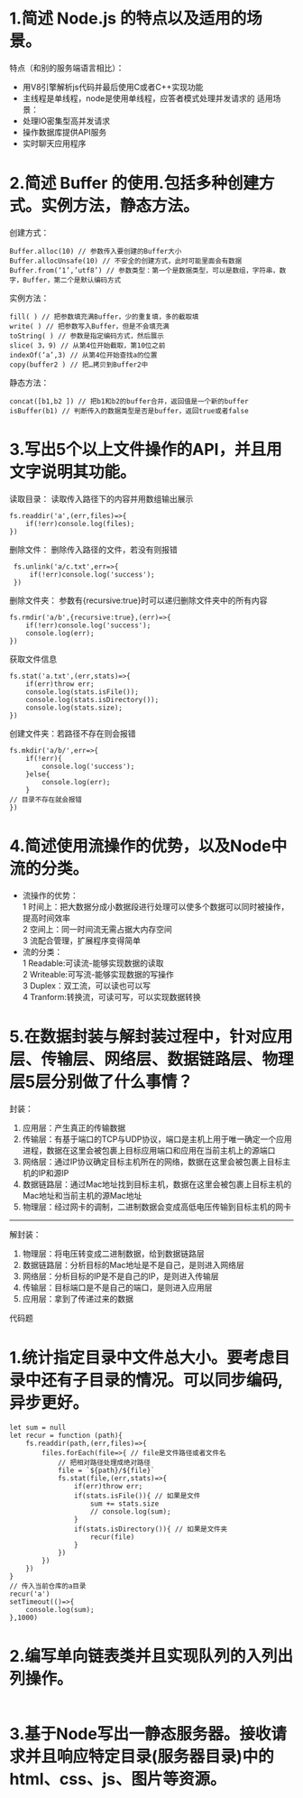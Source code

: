 # 1.简述 Node.js 的特点以及适用的场景。
特点（和别的服务端语言相比）：<br>
- 用V8引擎解析js代码并最后使用C或者C++实现功能
- 主线程是单线程，node是使用单线程，应答者模式处理并发请求的
适用场景：
- 处理IO密集型高并发请求
- 操作数据库提供API服务
- 实时聊天应用程序


# 2.简述 Buffer 的使用.包括多种创建方式。实例方法，静态方法。
创建方式：<br>
```
Buffer.alloc(10) // 参数传入要创建的Buffer大小
Buffer.allocUnsafe(10) // 不安全的创建方式，此时可能里面会有数据
Buffer.from(‘1’,’utf8’) // 参数类型：第一个是数据类型，可以是数组，字符串，数字，Buffer，第二个是默认编码方式
```

实例方法：<br>
```
fill( ) // 把参数填充满Buffer，少的重复填，多的截取填
write( ) // 把参数写入Buffer，但是不会填充满
toString( ) // 参数是指定编码方式，然后展示
slice( 3，9) // 从第4位开始截取，第10位之前
indexOf(‘a’,3) // 从第4位开始查找a的位置
copy(buffer2 ) // 把…拷贝到Buffer2中
```
静态方法：<br>
```
concat([b1,b2 ]) // 把b1和b2的buffer合并，返回值是一个新的buffer
isBuffer(b1) // 判断传入的数据类型是否是buffer，返回true或者false
```

# 3.写出5个以上文件操作的API，并且用文字说明其功能。
读取目录： 读取传入路径下的内容并用数组输出展示<br>
```
fs.readdir('a',(err,files)=>{
    if(!err)console.log(files);
})
```
删除文件： 删除传入路径的文件，若没有则报错
```
 fs.unlink('a/c.txt',err=>{
     if(!err)console.log('success');
 })
 ```
删除文件夹： 参数有{recursive:true}时可以递归删除文件夹中的所有内容<br>
```
fs.rmdir('a/b',{recursive:true},(err)=>{
    if(!err)console.log('success');
    console.log(err);
})
```
获取文件信息<br>
```
fs.stat('a.txt',(err,stats)=>{
    if(err)throw err;
    console.log(stats.isFile());
    console.log(stats.isDirectory());
    console.log(stats.size);
})
```
创建文件夹：若路径不存在则会报错
```
fs.mkdir('a/b/',err=>{
    if(!err){
        console.log('success');
    }else{
        console.log(err);
    }
// 目录不存在就会报错
})

```

# 4.简述使用流操作的优势，以及Node中流的分类。
- 流操作的优势：<br>
1 时间上：把大数据分成小数据段进行处理可以使多个数据可以同时被操作，提高时间效率<br>
2 空间上：同一时间流无需占据大内存空间<br>
3 流配合管理，扩展程序变得简单
- 流的分类：<br>
1 Readable:可读流-能够实现数据的读取  
2 Writeable:可写流-能够实现数据的写操作  
3 Duplex：双工流，可以读也可以写  
4 Tranform:转换流，可读可写，可以实现数据转换


# 5.在数据封装与解封装过程中，针对应用层、传输层、网络层、数据链路层、物理层5层分别做了什么事情？
封装：  
1. 应用层：产生真正的传输数据
2. 传输层：有基于端口的TCP与UDP协议，端口是主机上用于唯一确定一个应用进程，数据在这里会被包裹上目标应用端口和应用在当前主机上的源端口
3. 网络层：通过IP协议确定目标主机所在的网络，数据在这里会被包裹上目标主机的IP和源IP
4. 数据链路层：通过Mac地址找到目标主机，数据在这里会被包裹上目标主机的Mac地址和当前主机的源Mac地址
5. 物理层：经过网卡的调制，二进制数据会变成高低电压传输到目标主机的网卡   
-----
解封装：  
1. 物理层：将电压转变成二进制数据，给到数据链路层
2. 数据链路层：分析目标的Mac地址是不是自己，是则进入网络层
3. 网络层：分析目标的IP是不是自己的IP，是则进入传输层
4. 传输层：目标端口是不是自己的端口，是则进入应用层
5. 应用层：拿到了传递过来的数据 


代码题

# 1.统计指定目录中文件总大小。要考虑目录中还有子目录的情况。可以同步编码,异步更好。
```
let sum = null
let recur = function (path){
    fs.readdir(path,(err,files)=>{
        files.forEach(file=>{ // file是文件路径或者文件名
            // 把相对路径处理成绝对路径
            file = `${path}/${file}`
            fs.stat(file,(err,stats)=>{
                if(err)throw err;
                if(stats.isFile()){ // 如果是文件
                    sum += stats.size
                    // console.log(sum);
                }
                if(stats.isDirectory()){ // 如果是文件夹
                    recur(file)
                }
            })
        })
    })
}
// 传入当前仓库的a目录
recur('a')
setTimeout(()=>{
    console.log(sum);
},1000)
```

# 2.编写单向链表类并且实现队列的入列出列操作。
```

```


# 3.基于Node写出一静态服务器。接收请求并且响应特定目录(服务器目录)中的html、css、js、图片等资源。